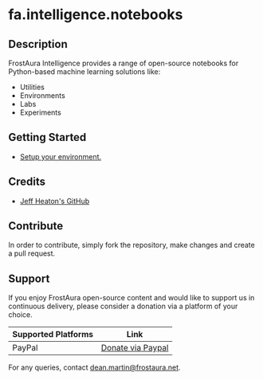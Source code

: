 # fa.intelligence.notebooks
## Description
FrostAura Intelligence provides a range of open-source notebooks for Python-based machine learning solutions like:
- Utilities
- Environments
- Labs
- Experiments

## Getting Started
- [Setup your environment.](./environments/README.md)

## Credits
- [Jeff Heaton's GitHub](https://github.com/jeffheaton/t81_558_deep_learning/blob/master/)

## Contribute
In order to contribute, simply fork the repository, make changes and create a pull request.

## Support
If you enjoy FrostAura open-source content and would like to support us in continuous delivery, please consider a donation via a platform of your choice.

| Supported Platforms | Link |
| ------------------- | ---- |
| PayPal | [Donate via Paypal](https://www.paypal.com/donate/?hosted_button_id=SVEXJC9HFBJ72) |

For any queries, contact dean.martin@frostaura.net.